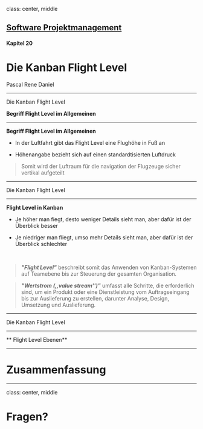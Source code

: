 class: center, middle

## [Software Projektmanagement](index.html)

#### Kapitel 20

# Die Kanban Flight Level

Pascal Rene Daniel

---
 Die Kanban Flight Level

 **Begriff Flight Level im Allgemeinen**

----
**Begriff Flight Level im Allgemeinen**


- In der Luftfahrt gibt das Flight Level eine Flughöhe in Fuß an

- Höhenangabe bezieht sich auf einen standardtisierten Luftdruck

> Somit wird der Luftraum für die navigation der Flugzeuge sicher vertikal aufgeteilt

---

Die Kanban Flight Level

----

**Flight Level in Kanban**


- Je höher man fiegt, desto weniger Details sieht man, aber dafür ist der Überblick besser

- Je niedriger man fliegt, umso mehr Details sieht man, aber dafür ist der Überblick schlechter
  
  <br>

> ***"Flight Level"*** beschreibt somit das Anwenden von Kanban-Systemen auf Teamebene bis zur Steuerung der gesamten Organisation.


> ***"Wertstrom (,,value stream'')"***
umfasst alle Schritte, die erforderlich sind, um ein Produkt oder eine Dienstleistung vom Auftragseingang bis zur Auslieferung zu erstellen, darunter Analyse, Design, Umsetzung und Auslieferung.


---

Die Kanban Flight Level

----

** Flight Level Ebenen**


---

# Zusammenfassung

---

class: center, middle

# Fragen?

